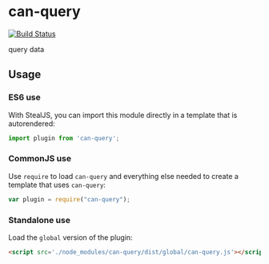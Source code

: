 # can-query

[![Build Status](https://travis-ci.org/canjs/can-query.svg?branch=master)](https://travis-ci.org/canjs/can-query)

query data

## Usage

### ES6 use

With StealJS, you can import this module directly in a template that is autorendered:

```js
import plugin from 'can-query';
```

### CommonJS use

Use `require` to load `can-query` and everything else
needed to create a template that uses `can-query`:

```js
var plugin = require("can-query");
```

### Standalone use

Load the `global` version of the plugin:

```html
<script src='./node_modules/can-query/dist/global/can-query.js'></script>
```
